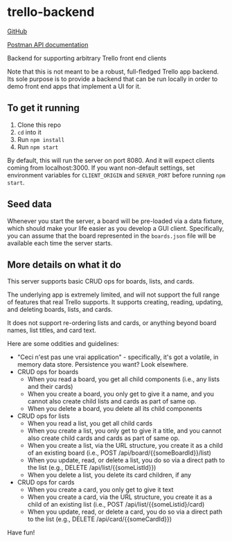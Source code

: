 # trello-backend

[GitHub](https://github.com/Thinkful-Ed/trello-backend)

[Postman API documentation](https://documenter.getpostman.com/view/2364768/trello-server/RVu8gSRz)

Backend for supporting arbitrary Trello front end clients

Note that this is not meant to be a robust, full-fledged Trello app backend. Its sole purpose is to provide a backend that can be run locally in order to demo front end apps that implement a UI for it.

## To get it running

1. Clone this repo
2. `cd` into it
3. Run `npm install`
4. Run `npm start`

By default, this will run the server on port 8080. And it will expect clients coming from localhost:3000. If you want non-default settings, set environment variables for `CLIENT_ORIGIN` and `SERVER_PORT` before running `npm start`.


## Seed data

Whenever you start the server, a board will be pre-loaded via a data fixture, which should make your life easier as you develop a GUI client. Specifically, you can assume that the board represented in the `boards.json` file will be available each time the server starts. 

## More details on what it do

This server supports basic CRUD ops for boards, lists, and cards.

The underlying app is extremely limited, and will not support the full range of features that real Trello supports. It supports creating, reading, updating, and deleting boards, lists, and cards.

It does not support re-ordering lists and cards, or anything beyond board names, list titles, and card text.

Here are some oddities and guidelines:

+ "Ceci n'est pas une vrai application" - specifically, it's got a volatile, in memory data store. Persistence you want? Look elsewhere.
+ CRUD ops for boards
    - When you read a board, you get all child components (i.e., any lists and their cards)
    - When you create a board, you only get to give it a name, and you cannot also create child lists and cards as part of same op.
    - When you delete a board, you delete all its child components
+ CRUD ops for lists
    - When you read a list, you get all child cards
    - When you create a list, you only get to give it a title, and you cannot also create child cards and cards as part of same op.
    - When you create a list, via the URL structure, you create it as a child of an existing board (i.e., POST /api/board/{{someBoardId}}/list)
    - When you update, read, or delete a list, you do so via a direct path to the list (e.g., DELETE /api/list/{{someListId}})
    - When you delete a list, you delete its card children, if any
+ CRUD ops for cards
    - When you create a card, you only get to give it text
    - When you create a card, via the URL structure, you create it as a child of an existing list (i.e., POST /api/list/{{someListid}/card)
    - When you update, read, or delete a card, you do so via a direct path to the list (e.g., DELETE /api/card/{{someCardId}})


Have fun!